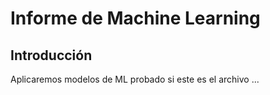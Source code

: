 # Informe de Machine Learning

## Introducción

Aplicaremos modelos de ML probado si este es el archivo  ...

```{tableofcontents}
```
